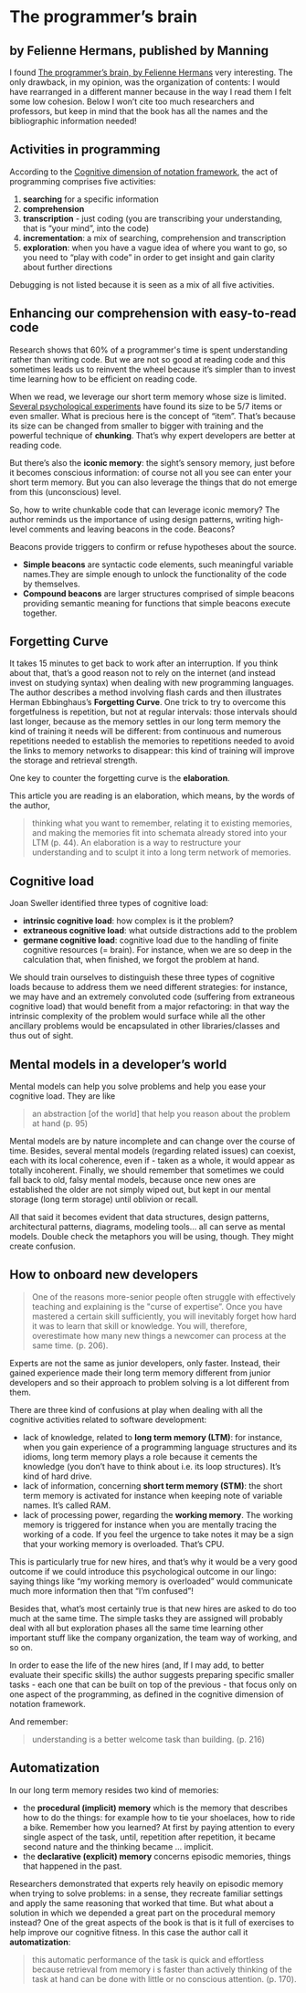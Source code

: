 # The programmer’s brain

## by Felienne Hermans, published by Manning

I found [The programmer’s brain, by Felienne Hermans](https://www.manning.com/books/the-programmers-brain) very interesting. The only drawback, in my opinion, was the organization of contents: I would have rearranged in a different manner because in the way I read them I felt some low cohesion.
Below I won’t cite too much researchers and professors, but keep in mind that the book has all the names and the bibliographic information needed!

## Activities in programming

According to the [Cognitive dimension of notation framework](https://en.wikipedia.org/wiki/Cognitive_dimensions_of_notations), the act of programming comprises five activities:

1. **searching** for a specific information
2. **comprehension**
3. **transcription** - just coding (you are transcribing your understanding, that is “your mind”, into the code)
4. **incrementation**: a mix of searching, comprehension and transcription
5. **exploration**: when you have a vague idea of where you want to go, so you need to “play with code” in order to get insight and gain clarity about further directions

Debugging is not listed because it is seen as a mix of all five activities.

## Enhancing our comprehension with easy-to-read code

Research shows that 60% of a programmer's time is spent understanding rather than writing code. But we are not so good at reading code and this sometimes leads us to reinvent the wheel because it’s simpler than to invest time learning how to be efficient on reading code.

When we read, we leverage our short term memory whose size is limited. [Several psychological experiments](https://en.wikipedia.org/wiki/The_Magical_Number_Seven,_Plus_or_Minus_Two) have found its size to be 5/7 items or even smaller.
What is precious here is the concept of “item”. That’s because its size can be changed from smaller to bigger with training and the powerful technique of **chunking**.
That’s why expert developers are better at reading code.

But there’s also the **iconic memory**: the sight’s sensory memory, just before it becomes conscious information: of course not all you see can enter your short term memory. But you can also leverage the things that do not emerge from this (unconscious) level.

So, how to write chunkable code that can leverage iconic memory? The author reminds us the importance of using design patterns, writing high-level comments and leaving beacons in the code. Beacons?

Beacons provide triggers to confirm or refuse hypotheses about the source.

- **Simple beacons** are syntactic code elements, such meaningful variable names.They are simple enough to unlock the functionality of the code by themselves.
- **Compound beacons** are larger structures comprised of simple beacons providing semantic meaning for functions that simple beacons execute together.

## Forgetting Curve

It takes 15 minutes to get back to work after an interruption. If you think about that, that’s a good reason not to rely on the internet (and instead invest on studying syntax) when dealing with new programming languages.
The author describes a method involving flash cards and then illustrates Herman Ebbinghaus’s **Forgetting Curve**.
One trick to try to overcome this forgetfulness is repetition, but not at regular intervals: those intervals should last longer, because as the memory settles in our long term memory the kind of training it needs will be different: from continuous and numerous repetitions needed to establish the memories to repetitions needed to avoid the links to memory networks to disappear: this kind of training will improve the storage and retrieval strength.

One key to counter the forgetting curve is the **elaboration**.

This article you are reading is an elaboration, which means, by the words of the author,   
>thinking what you want to remember, relating it to existing memories, and making the memories fit into schemata already stored into your LTM (p. 44). 
An elaboration is a way to restructure your understanding and to sculpt it into a long term network of memories.

## Cognitive load

Joan Sweller identified three types of cognitive load:

- **intrinsic cognitive load**: how complex is it the problem?
- **extraneous cognitive load**: what outside distractions add to the problem
- **germane cognitive load**: cognitive load due to the handling of finite cognitive resources (= brain). For instance, when we are so deep in the calculation that, when finished, we forgot the problem at hand.

We should train ourselves to distinguish these three types of cognitive loads because to address them we need different strategies: for instance, we may have and an extremely convoluted code (suffering from extraneous cognitive load) that would benefit from a major refactoring: in that way the intrinsic complexity of the problem would surface while all the other ancillary problems would be encapsulated in other libraries/classes and thus out of sight.

## Mental models in a developer’s world

Mental models can help you solve problems and help you ease your cognitive load. They are like
>an abstraction [of the world] that help you reason about the problem at hand (p. 95)

Mental models are by nature incomplete and can change over the course of time. Besides, several mental models (regarding related issues) can coexist, each with its local coherence, even if - taken as a whole, it would appear as totally incoherent.
Finally, we should remember that sometimes we could fall back to old, falsy mental models, because once new ones are established the older are not  simply wiped out, but kept in our mental storage (long term storage) until oblivion or recall.

All that said it becomes evident that data structures, design patterns, architectural patterns, diagrams, modeling tools… all can serve as mental models.
Double check the metaphors you will be using, though. They might create confusion.

## How to onboard new developers

>One of the reasons more-senior people often struggle with effectively teaching and explaining is the "curse of expertise”. Once you have mastered a certain skill sufficiently, you will inevitably forget how hard it was to learn that skill or knowledge. You will, therefore, overestimate how many new things a newcomer can process at the same time. (p. 206).

Experts are not the same as junior developers, only faster. Instead, their gained experience made their long term memory different from junior developers and so their approach to problem solving is a lot different from them.

There are three kind of confusions at play when dealing with all the cognitive activities related to software development:

- lack of knowledge, related to **long term memory (LTM)**: for instance, when you gain experience of a programming language structures and its idioms, long term memory plays a role because it cements the knowledge (you don’t have to think about i.e. its loop structures). It’s kind of hard drive.
- lack of information, concerning **short term memory (STM)**:  the short term memory is activated for instance when keeping note of variable names. It’s called RAM.
- lack of processing power, regarding the **working memory**. The working memory is triggered for instance when you are mentally tracing the working of a code. If you feel the urgence to take notes it may be a sign that your working memory is overloaded. That’s CPU.

This is particularly true for new hires, and that’s why it would be a very good outcome if we could introduce this psychological outcome in our lingo: saying things like “my working memory is overloaded” would communicate much more information then that “I’m confused”!

Besides that, what’s most certainly true is that new hires are asked to do too much at the same time. The simple tasks they are assigned will probably deal with all but exploration phases all the same time learning other important stuff like the company organization, the team way of working, and so on.

In order to ease the life of the new hires (and, If I may add, to better evaluate their specific skills) the author suggests preparing specific smaller tasks - each one that can be built on top of the previous - that focus only on one aspect of the programming, as defined in the cognitive dimension of notation framework.

And remember:

>understanding is a better welcome task than building. (p. 216)

## Automatization

In our long term memory resides two kind of memories:

- the **procedural (implicit) memory** which is the memory that describes how to do the things: for example how to tie your shoelaces, how to ride a bike. Remember how you learned? At first by paying attention to every single aspect of the task, until, repetition after repetition, it became second nature and the thinking became … implicit.
- the **declarative (explicit) memory** concerns episodic memories, things that happened in the past.

Researchers demonstrated that experts rely heavily on episodic memory when trying to solve problems: in a sense, they recreate familiar settings and apply the same reasoning that worked that time.
But what about a solution in which we depended a great part on the procedural memory instead? One of the great aspects of the book is that is it full of exercises to help improve our cognitive fitness. In this case the author call it **automatization**:
>this automatic performance of the task is quick and effortless because retrieval from memory i s faster than actively thinking of the task at hand can be done with little or no conscious attention. (p. 170).
